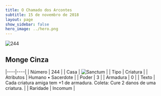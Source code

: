 ```yaml
---
title: O Chamado dos Arcontes
subtitle: 15 de novembro de 2018
layout: page
show_sidebar: false
hero_image: ../hero.png
---
```


![244](https://cdn.keyforgegame.com/media/card_front/pt/341_244_4V54R77GCW9M_pt.png)

## Monge Cinza

|----|----|
| Número | 244 |
| Casa | ![Sanctum](https://archonarcana.com/images/thumb/c/c7/Sanctum.png/22px-Sanctum.png "Santuário") |
| Tipo | Criatura |
| Atributos | Humano • Sacerdote |
| Poder | 3 |
| Armadura | 0 |
| Texto | Cada criatura amiga tem +1 de armadura. Coleta: Cure 2 danos de uma criatura. |
| Raridade | Incomum |
